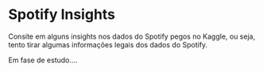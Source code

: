 # Spotify Insights
Consite em alguns insights nos dados do Spotify pegos no Kaggle, ou seja, tento tirar algumas informações legais dos dados do Spotify.


Em fase de estudo....
